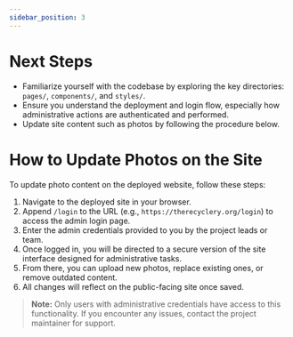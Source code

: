 ```yaml
---
sidebar_position: 3
---
```


# Next Steps

- Familiarize yourself with the codebase by exploring the key directories: `pages/`, `components/`, and `styles/`.
- Ensure you understand the deployment and login flow, especially how administrative actions are authenticated and performed.
- Update site content such as photos by following the procedure below.

# How to Update Photos on the Site

To update photo content on the deployed website, follow these steps:

1. Navigate to the deployed site in your browser.
2. Append `/login` to the URL (e.g., `https://therecyclery.org/login`) to access the admin login page.
3. Enter the admin credentials provided to you by the project leads or team.
4. Once logged in, you will be directed to a secure version of the site interface designed for administrative tasks.
5. From there, you can upload new photos, replace existing ones, or remove outdated content.
6. All changes will reflect on the public-facing site once saved.

> **Note:** Only users with administrative credentials have access to this functionality. If you encounter any issues, contact the project maintainer for support.
